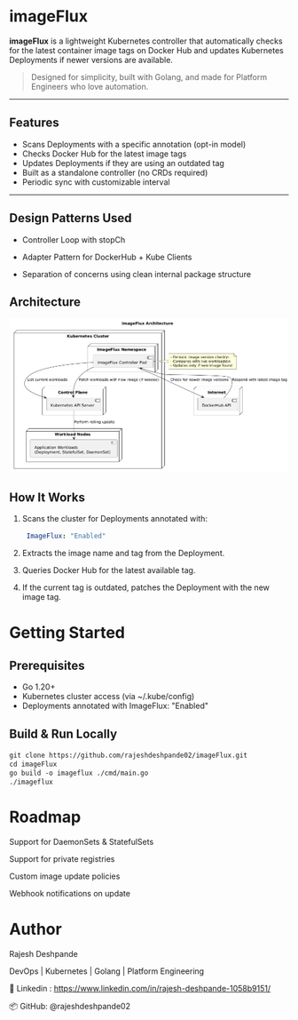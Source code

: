 # imageFlux

**imageFlux** is a lightweight Kubernetes controller that automatically checks for the latest container image tags on Docker Hub and updates Kubernetes Deployments if newer versions are available.

> Designed for simplicity, built with Golang, and made for Platform Engineers who love automation.

---

## Features

- Scans Deployments with a specific annotation (opt-in model)
- Checks Docker Hub for the latest image tags
- Updates Deployments if they are using an outdated tag
- Built as a standalone controller (no CRDs required)
- Periodic sync with customizable interval

---

## Design Patterns Used
- Controller Loop with stopCh

- Adapter Pattern for DockerHub + Kube Clients

- Separation of concerns using clean internal package structure

## Architecture

![alt text](ImageFlux.png)


## How It Works

1. Scans the cluster for Deployments annotated with:

   ```yaml
    ImageFlux: "Enabled"
   ````
2. Extracts the image name and tag from the Deployment.

3. Queries Docker Hub for the latest available tag.

4. If the current tag is outdated, patches the Deployment with the new image tag.

# Getting Started
## Prerequisites
- Go 1.20+
- Kubernetes cluster access (via ~/.kube/config)
- Deployments annotated with ImageFlux: "Enabled"

## Build & Run Locally
```
git clone https://github.com/rajeshdeshpande02/imageFlux.git
cd imageFlux
go build -o imageflux ./cmd/main.go
./imageflux

```

# Roadmap

 Support for DaemonSets & StatefulSets

 Support for private registries

 Custom image update policies

 Webhook notifications on update


# Author
Rajesh Deshpande

DevOps | Kubernetes | Golang | Platform Engineering

📌 Linkedin : https://www.linkedin.com/in/rajesh-deshpande-1058b9151/

📦 GitHub: @rajeshdeshpande02



